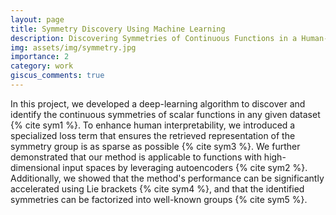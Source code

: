 ```yaml
---
layout: page
title: Symmetry Discovery Using Machine Learning
description: Discovering Symmetries of Continuous Functions in a Human-Interpretable Manner 
img: assets/img/symmetry.jpg
importance: 2
category: work
giscus_comments: true
---
```

In this project, we developed a deep-learning algorithm to discover and identify the continuous symmetries of scalar functions in any given dataset {% cite sym1 %}. To enhance human interpretability, we introduced a specialized loss term that ensures the retrieved representation of the symmetry group is as sparse as possible {% cite sym3 %}. We further demonstrated that our method is applicable to functions with high-dimensional input spaces by leveraging autoencoders {% cite sym2 %}. Additionally, we showed that the method's performance can be significantly accelerated using Lie brackets {% cite sym4 %}, and that the identified symmetries can be factorized into well-known groups {% cite sym5 %}.
